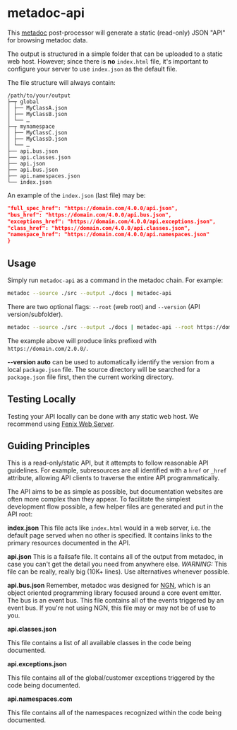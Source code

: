 # metadoc-api

This [metadoc](https://github.com/author/metadoc) post-processor will generate a static (read-only) JSON "API" for browsing metadoc data.

The output is structured in a simple folder that can be uploaded to a static web host. However; since there is **no** `index.html` file, it's important to configure your server to use `index.json` as the default file.

The file structure will always contain:

```
/path/to/your/output
├─┬ global
│ ├── MyClassA.json
│ ├── MyClassB.json
│ └── …
├─┬ mynamespace
│ ├── MyClassC.json
│ ├── MyClassD.json
│ └── …
├── api.bus.json
├── api.classes.json
├── api.json
├── api.bus.json
├── api.namespaces.json
└── index.json
```

An example of the `index.json` (last file) may be:

```json
"full_spec_href": "https://domain.com/4.0.0/api.json",
"bus_href": "https://domain.com/4.0.0/api.bus.json",
"exceptions_href": "https://domain.com/4.0.0/api.exceptions.json",
"class_href": "https://domain.com/4.0.0/api.classes.json",
"namespace_href": "https://domain.com/4.0.0/api.namespaces.json"
}
```

## Usage

Simply run `metadoc-api` as a command in the metadoc chain. For example:

```sh
metadoc --source ./src --output ./docs | metadoc-api
```

There are two optional flags: `--root` (web root) and `--version` (API version/subfolder).

```sh
metadoc --source ./src --output ./docs | metadoc-api --root https://domain.com/ --version 2.0.0
```

The example above will produce links prefixed with `https://domain.com/2.0.0/`.

**--version auto** can be used to automatically identify the version from a local `package.json` file. The source directory will be searched for a `package.json` file first, then the current working directory.

## Testing Locally

Testing your API locally can be done with any static web host. We recommend using [Fenix Web Server](https://fenixwebserver.com).



## Guiding Principles

This is a read-only/static API, but it attempts to follow reasonable API guidelines. For example, subresources are all identified with a `href` or `_href` attribute, allowing API clients to traverse the entire API programmatically.

The API aims to be as simple as possible, but documentation websites are often more complex than they appear. To facilitate the simplest development flow possible, a few helper files are generated and put in the API root:

**index.json**
This file acts like `index.html` would in a web server, i.e. the default page served when no other is specified. It contains links to the primary resources documented in the API.

**api.json**
This is a failsafe file. It contains all of the output from metadoc, in case you can't get the detail you need from anywhere else. _WARNING:_ This file can be really, really big (10K+ lines). Use alternatives whenever possible.

**api.bus.json**
 Remember, metadoc was designed for [NGN](https://github.com/ngnjs/ngn), which is an object oriented programming library focused around a core event emitter. The bus is an event bus. This file contains all of the events triggered by an event bus. If you're not using NGN, this file may or may not be of use to you.

 **api.classes.json**

 This file contains a list of all available classes in the code being documented.

 **api.exceptions.json**

 This file contains all of the global/customer exceptions triggered by the code being documented.

 **api.namespaces.com**

 This file contains all of the namespaces recognized within the code being documented.
